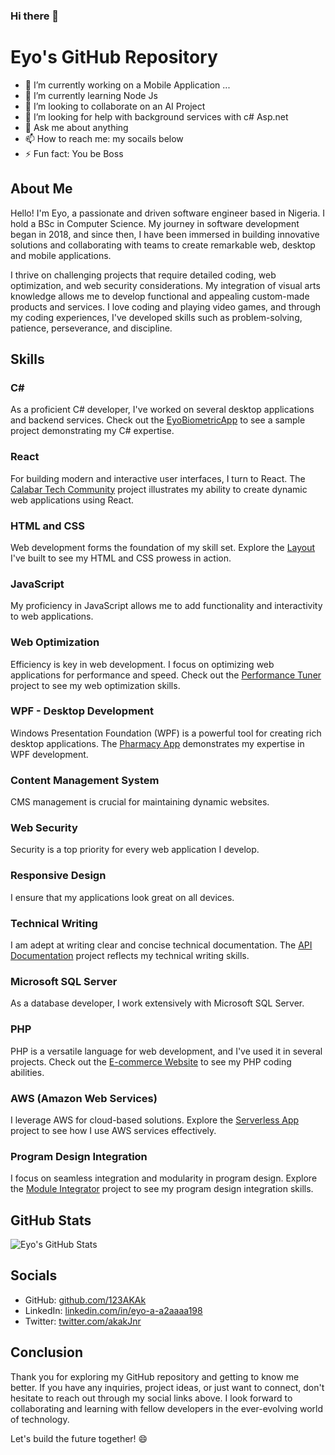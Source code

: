 ### Hi there 👋

# Eyo's GitHub Repository

- 🔭 I’m currently working on a Mobile Application ...
- 🌱 I’m currently learning Node Js
- 👯 I’m looking to collaborate on an AI Project
- 🤔 I’m looking for help with background services with c# Asp.net
- 💬 Ask me about anything 
- 📫 How to reach me: my socails below
- ⚡ Fun fact: You be Boss


## About Me
Hello! I'm Eyo, a passionate and driven software engineer based in Nigeria. I hold a BSc in Computer Science. My journey in software development began in 2018, and since then, I have been immersed in building innovative solutions and collaborating with teams to create remarkable web, desktop and mobile applications.

I thrive on challenging projects that require detailed coding, web optimization, and web security considerations. My integration of visual arts knowledge allows me to develop functional and appealing custom-made products and services. I love coding and playing video games, and through my coding experiences, I've developed skills such as problem-solving, patience, perseverance, and discipline.

## Skills

### C#
As a proficient C# developer, I've worked on several desktop applications and backend services. Check out the [EyoBiometricApp](https://github.com/123AKAk/EyoBiometricApp) to see a sample project demonstrating my C# expertise.

### React
For building modern and interactive user interfaces, I turn to React. The [Calabar Tech Community](https://github.com/CALABAR-TECH-COMMUNITY/CTC-Website-Project) project illustrates my ability to create dynamic web applications using React.

### HTML and CSS
Web development forms the foundation of my skill set. Explore the [Layout](https://github.com/123AKAk/layout) I've built to see my HTML and CSS prowess in action.

### JavaScript
My proficiency in JavaScript allows me to add functionality and interactivity to web applications.

### Web Optimization
Efficiency is key in web development. I focus on optimizing web applications for performance and speed. Check out the [Performance Tuner](link-to-repo) project to see my web optimization skills.

### WPF - Desktop Development
Windows Presentation Foundation (WPF) is a powerful tool for creating rich desktop applications. The [Pharmacy App](https://github.com/123AKAk/Pharmacy-App) demonstrates my expertise in WPF development.

### Content Management System
CMS management is crucial for maintaining dynamic websites.

### Web Security
Security is a top priority for every web application I develop. 

### Responsive Design
I ensure that my applications look great on all devices.

### Technical Writing
I am adept at writing clear and concise technical documentation. The [API Documentation](https://documenter.getpostman.com/view/23257877/2s9Xxwxa8d) project reflects my technical writing skills.

### Microsoft SQL Server
As a database developer, I work extensively with Microsoft SQL Server. 

### PHP
PHP is a versatile language for web development, and I've used it in several projects. Check out the [E-commerce Website](https://github.com/123AKAk/completeEcommercePhp) to see my PHP coding abilities.

### AWS (Amazon Web Services)
I leverage AWS for cloud-based solutions. Explore the [Serverless App](http://teteefikdictionary.org/) project to see how I use AWS services effectively.

### Program Design Integration
I focus on seamless integration and modularity in program design. Explore the [Module Integrator](link-to-repo) project to see my program design integration skills.

## GitHub Stats
![Eyo's GitHub Stats](https://github-readme-stats.vercel.app/api?username=jamesdoe&show_icons=true&count_private=true&hide=issues&hide_border=true&hide_title=true)

## Socials
- GitHub: [github.com/123AKAk](https://github.com/123AKAk)
- LinkedIn: [linkedin.com/in/eyo-a-a2aaaa198](https://www.linkedin.com/in/eyo-a-a2aaaa198/)
- Twitter: [twitter.com/akakJnr](https://twitter.com/akakJnr)

## Conclusion
Thank you for exploring my GitHub repository and getting to know me better. If you have any inquiries, project ideas, or just want to connect, don't hesitate to reach out through my social links above. I look forward to collaborating and learning with fellow developers in the ever-evolving world of technology.

Let's build the future together! 😄

